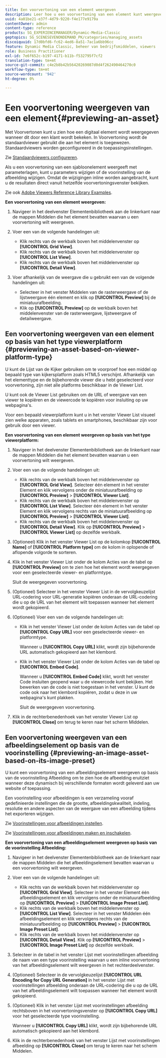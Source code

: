 ```yaml
---
title: Een voorvertoning van een element weergeven
description: Leer hoe u een voorvertoning van een element kunt weergeven.
uuid: 4a01be21-e37f-4d79-9220-f4e177e9179a
contentOwner: admin
content-type: reference
products: SG_EXPERIENCEMANAGER/Dynamic-Media-Classic
geptopics: SG_SCENESEVENONDEMAND_PK/categories/managing_assets
discoiquuid: 17d0bfd6-fc62-4ed6-8a51-7ac1a6bb96cc
feature: Dynamic Media Classic, beheer van bedrijfsmiddelen, viewers
role: Business Practitioner
exl-id: 7e6f652c-b197-4171-b11b-f532795f7cf2
translation-type: tm+mt
source-git-commit: c4e2b8b42b56420269087d0d4f262490464270c0
workflow-type: tm+mt
source-wordcount: '942'
ht-degree: 0%

---
```


# Een voorvertoning weergeven van een element{#previewing-an-asset}

Met Voorvertonen kunt u zien hoe een digitaal element wordt weergegeven wanneer dit door een klant wordt bekeken. In Voorvertoning wordt de standaardviewer gebruikt die aan het element is toegewezen. Standaardviewers worden geconfigureerd in de toepassingsinstellingen.

Zie [Standaardviewers configureren](application-setup.md#configuring_default_viewers).

Als u een voorvertoning van een sjabloonelement weergeeft met parameterlagen, kunt u parameters wijzigen of de voorinstelling van de afbeelding wijzigen. Omdat de wijzigingen inline worden aangebracht, kunt u de resultaten direct vanuit hetzelfde voorvertoningsvenster bekijken.

Zie ook [Adobe Viewers Reference Library Examples](https://landing.adobe.com/en/na/dynamic-media/ctir-2755/live-demos.html).

**Een voorvertoning van een element weergeven:**

1. Navigeer in het deelvenster Elementenbibliotheek aan de linkerkant naar de mappen Middelen die het element bevatten waarvan u een voorvertoning wilt weergeven.
1. Voer een van de volgende handelingen uit:

   * Klik rechts van de werkbalk boven het middelenvenster op **[!UICONTROL Grid View]**.
   * Klik rechts van de werkbalk boven het middelenvenster op **[!UICONTROL List View]**.
   * Klik rechts van de werkbalk boven het middelenvenster op **[!UICONTROL Detail View]**.

1. Voer afhankelijk van de weergave die u gebruikt een van de volgende handelingen uit:

   * Selecteer in het venster Middelen van de rasterweergave of de lijstweergave één element en klik op **[!UICONTROL Preview]** bij de miniatuurafbeelding.
   * Klik op **[!UICONTROL Preview]** op de werkbalk boven het middelenvenster van de rasterweergave, lijstweergave of detailweergave.

## Een voorvertoning weergeven van een element op basis van het type viewerplatform {#previewing-an-asset-based-on-viewer-platform-type}

U kunt de Lijst van de Kijker gebruiken om te voorproef hoe een middel op bepaald type van kijkersplatform zoals HTML5 verschijnt. Afhankelijk van het elementtype en de bijbehorende viewer die u hebt geselecteerd voor voorvertoning, zijn niet alle platforms beschikbaar in de Viewer List.

U kunt ook de Viewer List gebruiken om de URL of weergave van een viewer te kopiëren en de viewercode te kopiëren voor insluiting op uw webpagina&#39;s.

Voor een bepaald viewerplatform kunt u in het venster Viewer List visueel zien welke apparaten, zoals tablets en smartphones, beschikbaar zijn voor gebruik door een viewer.

**Een voorvertoning van een element weergeven op basis van het type viewerplatform:**

1. Navigeer in het deelvenster Elementenbibliotheek aan de linkerkant naar de mappen Middelen die het element bevatten waarvan u een voorvertoning wilt weergeven.
1. Voer een van de volgende handelingen uit:

   * Klik rechts van de werkbalk boven het middelenvenster op **[!UICONTROL Grid View]**. Selecteer één element in het venster Element en klik vervolgens onder de miniatuurafbeelding op **[!UICONTROL Preview]** > **[!UICONTROL Viewer List]**.
   * Klik rechts van de werkbalk boven het middelenvenster op **[!UICONTROL List View]**. Selecteer één element in het venster Element en klik vervolgens rechts van de miniatuurafbeelding op **[!UICONTROL Preview]** > **[!UICONTROL Viewer List]**.
   * Klik rechts van de werkbalk boven het middelenvenster op **[!UICONTROL Detail View]**. Klik op **[!UICONTROL Preview]** > **[!UICONTROL Viewer List]** op dezelfde werkbalk.

1. (Optioneel) Klik in het venster Viewer List op de kolomkop **[!UICONTROL Name]** of **[!UICONTROL Platform type]** om de kolom in oplopende of aflopende volgorde te sorteren.
1. Klik in het venster Viewer List onder de kolom Acties van de tabel op **[!UICONTROL Preview]** om te zien hoe het element wordt weergegeven voor een geselecteerde viewer- en platformtype.

   Sluit de weergegeven voorvertoning.

1. (Optioneel) Selecteer in het venster Viewer List in de vervolgkeuzelijst URL-codering voor URL-generatie kopiëren onderaan de URL-codering die u op de URL van het element wilt toepassen wanneer het element wordt gekopieerd.
1. (Optioneel) Voer een van de volgende handelingen uit:

   * Klik in het venster Viewer List onder de kolom Acties van de tabel op **[!UICONTROL Copy URL]** voor een geselecteerde viewer- en platformtype.

      Wanneer u **[!UICONTROL Copy URL]** klikt, wordt zijn bijbehorende URL automatisch gekopieerd aan het klembord.

   * Klik in het venster Viewer List onder de kolom Acties van de tabel op **[!UICONTROL Embed Code]**.

      Wanneer u **[!UICONTROL Embed Code]** klikt, wordt het venster Code insluiten geopend waar u de viewercode kunt bekijken. Het bewerken van de code is niet toegestaan in het venster. U kunt de code ook naar het klembord kopiëren, zodat u deze in uw webpagina&#39;s kunt plakken.

      Sluit de weergegeven voorvertoning.

1. Klik in de rechterbenedenhoek van het venster Viewer List op **[!UICONTROL Close]** om terug te keren naar het scherm Middelen.

## Een voorvertoning weergeven van een afbeeldingselement op basis van de voorinstelling {#previewing-an-image-asset-based-on-its-image-preset}

U kunt een voorvertoning van een afbeeldingselement weergeven op basis van de voorinstelling Afbeelding om te zien hoe de afbeelding eruitziet wanneer deze dynamisch bij verschillende formaten wordt geleverd aan uw website of toepassing.

Een voorinstelling voor afbeeldingen is een verzameling vooraf gedefinieerde instellingen die de grootte, afbeeldingskwaliteit, indeling, resolutie en andere aspecten van de weergave van een afbeelding tijdens het exporteren wijzigen.

Zie [Voorinstellingen voor afbeeldingen instellen](setting-image-presets.md#setting_up_image_presets).

Zie [Voorinstellingen voor afbeeldingen maken en inschakelen](creating-enabling-image-presets.md#creating_and_enabling_image_presets).

**Een voorvertoning van een afbeeldingselement weergeven op basis van de voorinstelling Afbeelding:**

1. Navigeer in het deelvenster Elementenbibliotheek aan de linkerkant naar de mappen Middelen die het afbeeldingselement bevatten waarvan u een voorvertoning wilt weergeven.
1. Voer een van de volgende handelingen uit:

   * Klik rechts van de werkbalk boven het middelenvenster op **[!UICONTROL Grid View]**. Selecteer in het venster Element één afbeeldingselement en klik vervolgens onder de miniatuurafbeelding op **[!UICONTROL Preview]** > **[!UICONTROL Image Preset List]**.
   * Klik rechts van de werkbalk boven het middelenvenster op **[!UICONTROL List View]**. Selecteer in het venster Middelen één afbeeldingselement en klik vervolgens rechts van de miniatuurafbeelding op **[!UICONTROL Preview]** > **[!UICONTROL Image Preset List]**.
   * Klik rechts van de werkbalk boven het middelenvenster op **[!UICONTROL Detail View]**. Klik op **[!UICONTROL Preview]** > **[!UICONTROL Image Preset List]** op dezelfde werkbalk.

1. Selecteer in de tabel in het venster Lijst met voorinstellingen afbeelding de naam van een type voorinstelling waarvan u een inline voorvertoning van het afbeeldingselement wilt weergeven in het rechterdeelvenster.
1. (Optioneel) Selecteer in de vervolgkeuzelijst **[!UICONTROL URL Encoding for Copy URL Generation]** in het venster Lijst met voorinstellingen afbeelding onderaan de URL-codering die u op de URL van het afbeeldingselement wilt toepassen wanneer het element wordt gekopieerd.
1. (Optioneel) Klik in het venster Lijst met voorinstellingen afbeelding rechtsboven in het voorvertoningsvenster op **[!UICONTROL Copy URL]** voor het geselecteerde type voorinstelling.

   Wanneer u **[!UICONTROL Copy URL]** klikt, wordt zijn bijbehorende URL automatisch gekopieerd aan het klembord.

1. Klik in de rechterbenedenhoek van het venster Lijst met voorinstellingen afbeelding op **[!UICONTROL Close]** om terug te keren naar het scherm Middelen.
